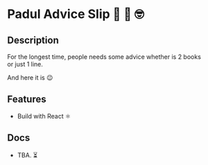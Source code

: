 # Padul Advice Slip 🧾 📝 🤓

## Description

 For the longest time, people needs some advice whether is 2 books  
 or just 1 line.  

 And here it is 😉

## Features

  - Build with React ⚛️

## Docs

  - TBA. ⏳

